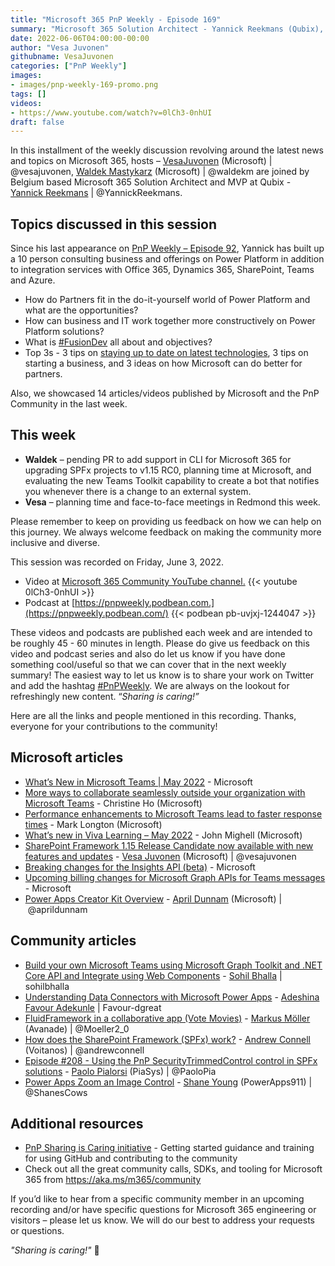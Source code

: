 ```yaml
---
title: "Microsoft 365 PnP Weekly - Episode 169"
summary: "Microsoft 365 Solution Architect - Yannick Reekmans (Qubix), joins Microsoft’s Vesa Juvonen and Waldek Mastykarz to discuss how customers, partners and IT can approach Power Platform, staying current, building business, Microsoft support, plus latest 14 articles/videos from Microsoft/Community this week."
date: 2022-06-06T04:00:00-00:00
author: "Vesa Juvonen"
githubname: VesaJuvonen
categories: ["PnP Weekly"]
images:
- images/pnp-weekly-169-promo.png
tags: []
videos:
- https://www.youtube.com/watch?v=0lCh3-0nhUI
draft: false
---
```


In this installment of the weekly discussion revolving around the latest news and topics on Microsoft 365, hosts – [VesaJuvonen](http://twitter.com/vesajuvonen) (Microsoft) | @vesajuvonen, [Waldek Mastykarz](http://twitter.com/waldekm) (Microsoft) | @waldekm are joined by Belgium based Microsoft 365 Solution Architect and MVP at Qubix - [Yannick Reekmans](http://twitter.com/YannickReekmans) \| @YannickReekmans.

## Topics discussed in this session

Since his last appearance on [PnP Weekly – Episode 92](https://techcommunity.microsoft.com/t5/microsoft-sharepoint-blog/microsoft-365-amp-sharepoint-pnp-weekly-episode-92/ba-p/1601161), Yannick has built up a 10 person consulting business and offerings on Power Platform in addition to integration services with Office 365, Dynamics 365, SharePoint, Teams and Azure.

* How do Partners fit in the do-it-yourself world of Power Platform and what are the opportunities?
* How can business and IT work together more constructively on Power Platform solutions?
* What is [\#FusionDev](https://twitter.com/hashtag/FusionDev) all about and objectives?
* Top 3s - 3 tips on [staying up to date on latest technologies](https://blog.yannickreekmans.be/how-i-stay-up-to-date-on-microsoft-cloud/), 3 tips on starting a business, and 3 ideas on how Microsoft can do better for partners.

Also, we showcased 14 articles/videos published by Microsoft and the PnP Community in the last week.  

## This week

* **Waldek** – pending PR to add support in CLI for Microsoft 365 for upgrading SPFx projects to v1.15 RC0, planning time at Microsoft, and evaluating the new Teams Toolkit capability to create a bot that notifies you whenever there is a change to an external system.
* **Vesa** – planning time and face-to-face meetings in Redmond this week.

Please remember to keep on providing us feedback on how we can help on this journey. We always welcome feedback on making the community more inclusive and diverse.

This session was recorded on Friday, June 3, 2022.

*   Video at [Microsoft 365 Community YouTube channel.](https://aka.ms/m365pnp-videos)
    {{< youtube 0lCh3-0nhUI >}}
*   Podcast at [https://pnpweekly.podbean.com.](https://pnpweekly.podbean.com/) 
    {{< podbean pb-uvjxj-1244047 >}}

These videos and podcasts are published each week and are intended to be roughly 45 - 60 minutes in length.  Please do give us feedback on this video and podcast series and also do let us know if you have done something cool/useful so that we can cover that in the next weekly summary! The easiest way to let us know is to share your work on Twitter and add the hashtag [#PnPWeekly](https://twitter.com/search?q=%23pnpweekly). We are always on the lookout for refreshingly new content. “_Sharing is caring!”_ 

Here are all the links and people mentioned in this recording. Thanks, everyone for your contributions to the community!

## Microsoft articles

* [What’s New in Microsoft Teams | May 2022](https://techcommunity.microsoft.com/t5/microsoft-teams-blog/what-s-new-in-microsoft-teams-may-2022/ba-p/3440546) - Microsoft
* [More ways to collaborate seamlessly outside your organization with Microsoft Teams](https://techcommunity.microsoft.com/t5/microsoft-teams-blog/more-ways-to-collaborate-seamlessly-outside-your-organization/ba-p/3452686) - Christine Ho (Microsoft)
* [Performance enhancements to Microsoft Teams lead to faster response times](https://techcommunity.microsoft.com/t5/microsoft-teams-blog/performance-enhancements-to-microsoft-teams-lead-to-faster/ba-p/3460419) - Mark Longton (Microsoft)
* [What’s new in Viva Learning – May 2022](https://techcommunity.microsoft.com/t5/microsoft-viva-blog/what-s-new-in-viva-learning-may-2022/ba-p/3435796) - John Mighell (Microsoft)
* [SharePoint Framework 1.15 Release Candidate now available with new features and updates](https://devblogs.microsoft.com/microsoft365dev/sharepoint-framework-1-15-release-candidate-new-features-for-viva-connections-microsoft-teams-and-sharepoint/) - [Vesa Juvonen](https://twitter.com/vesajuvonen) (Microsoft) | @vesajuvonen
* [Breaking changes for the Insights API (beta)](https://devblogs.microsoft.com/microsoft365dev/breaking-changes-for-the-insights-api-beta/) - Microsoft
* [Upcoming billing changes for Microsoft Graph APIs for Teams messages](https://devblogs.microsoft.com/microsoft365dev/upcoming-billing-changes-for-microsoft-graph-apis-for-teams-messages/) - Microsoft
* [Power Apps Creator Kit Overview](https://www.youtube.com/watch?v=L599ttvkXwI) - [April Dunnam](https://twitter.com/aprildunnam) (Microsoft) | @aprildunnam


## Community articles

* [Build your own Microsoft Teams using Microsoft Graph Toolkit and .NET Core API and Integrate using Web Components](https://pnp.github.io/blog/post/build-teams-using-graph-toolkit/) - [Sohil Bhalla](https://github.com/sohilbhalla/) | sohilbhalla
* [Understanding Data Connectors with Microsoft Power Apps](https://pnp.github.io/blog/post/understanding-data-connectors-with-microsoft-power-apps/) - [Adeshina Favour Adekunle](https://github.com/Favour-dgreat/) | Favour-dgreat
* [FluidFramework in a collaborative app (Vote Movies)](https://mmsharepoint.wordpress.com/2022/05/31/fluidframework-in-a-collaborative-app-vote-movies/) - [Markus Möller](https://twitter.com/Moeller2_0) (Avanade) | @Moeller2_0
* [How does the SharePoint Framework (SPFx) work?](https://www.youtube.com/watch?v=lb_vbTBfjXo) - [Andrew Connell](https://twitter.com/andrewconnell) (Voitanos) | @andrewconnell
* [Episode #208 - Using the PnP SecurityTrimmedControl control in SPFx solutions](https://www.youtube.com/watch?v=NXLkOigTqXk)  - [Paolo Pialorsi](https://twitter.com/PaoloPia) (PiaSys) | @PaoloPia
* [Power Apps Zoom an Image Control](https://www.youtube.com/watch?v=OoqlEqms6F8) - [Shane Young](https://twitter.com/ShanesCows) (PowerApps911) | @ShanesCows
  
## Additional resources


* [PnP Sharing is Caring initiative](https://aka.ms/sharing-is-caring) - Getting started guidance and training for using GitHub and contributing to the community
* Check out all the great community calls, SDKs, and tooling for Microsoft 365 from <https://aka.ms/m365/community>

If you’d like to hear from a specific community member in an upcoming recording and/or have specific questions for Microsoft 365 engineering or visitors – please let us know. We will do our best to address your requests or questions.

_"Sharing is caring!"_ 🧡
